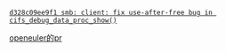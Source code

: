 [`d328c09ee9f1 smb: client: fix use-after-free bug in cifs_debug_data_proc_show()`](https://lore.kernel.org/all/20231030201956.2660-2-pc@manguebit.com/)

[openeuler的pr](https://gitee.com/openeuler/kernel/pulls/8522)